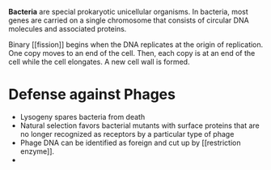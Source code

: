 **Bacteria** are special prokaryotic unicellular organisms. In bacteria, most genes are carried on a single chromosome that consists of circular DNA molecules and associated proteins.

Binary [[fission]] begins when the DNA replicates at the origin of replication. One copy moves to an end of the cell. Then, each copy is at an end of the cell while the cell elongates. A new cell wall is formed.

# Defense against Phages

- Lysogeny spares bacteria from death
- Natural selection favors bacterial mutants with surface proteins that are no longer recognized as receptors by a particular type of phage
- Phage DNA can be identified as foreign and cut up by [[restriction enzyme]].
- 